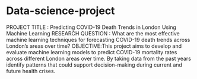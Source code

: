 # Data-science-project
PROJECT TITLE : Predicting COVID-19 Death Trends in London Using Machine Learning
RESEARCH QUESTION : What are the most effective machine learning techniques for forecasting COVID-19 death trends across London’s areas over time?
OBJECTIVE:This project aims to develop and evaluate machine learning models to predict COVID-19 mortality rates across different London areas over time.
           By taking data from the past years identify patterns that could support decision-making during current and future health crises.
